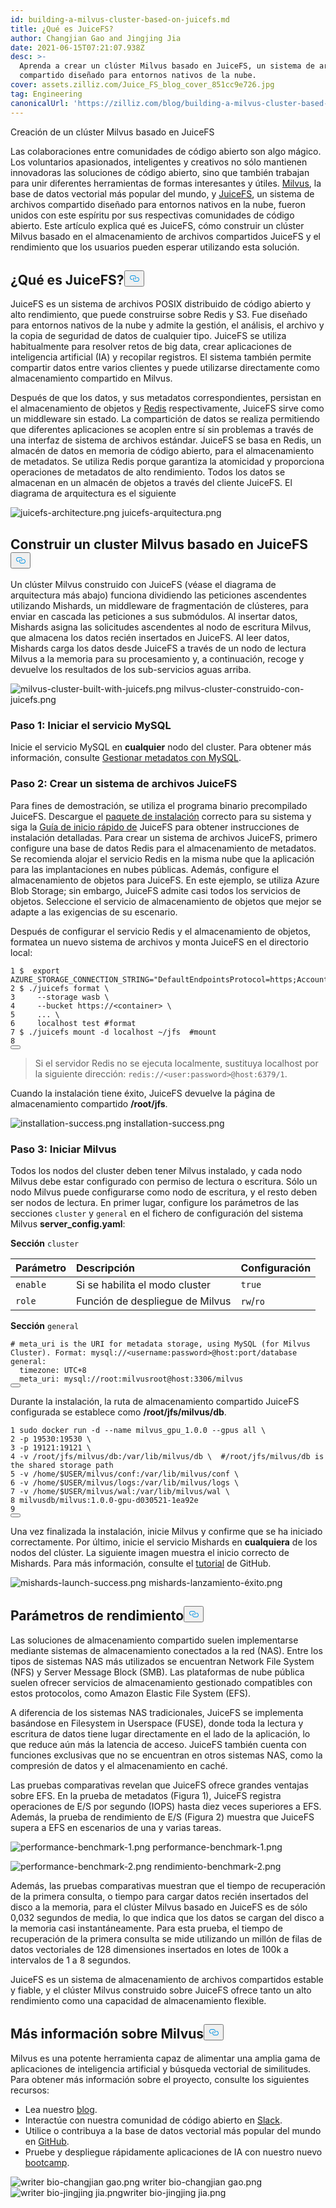 ```yaml
---
id: building-a-milvus-cluster-based-on-juicefs.md
title: ¿Qué es JuiceFS?
author: Changjian Gao and Jingjing Jia
date: 2021-06-15T07:21:07.938Z
desc: >-
  Aprenda a crear un clúster Milvus basado en JuiceFS, un sistema de archivos
  compartido diseñado para entornos nativos de la nube.
cover: assets.zilliz.com/Juice_FS_blog_cover_851cc9e726.jpg
tag: Engineering
canonicalUrl: 'https://zilliz.com/blog/building-a-milvus-cluster-based-on-juicefs'
---
```

<custom-h1>Creación de un clúster Milvus basado en JuiceFS</custom-h1><p>Las colaboraciones entre comunidades de código abierto son algo mágico. Los voluntarios apasionados, inteligentes y creativos no sólo mantienen innovadoras las soluciones de código abierto, sino que también trabajan para unir diferentes herramientas de formas interesantes y útiles. <a href="https://milvus.io/">Milvus</a>, la base de datos vectorial más popular del mundo, y <a href="https://github.com/juicedata/juicefs">JuiceFS</a>, un sistema de archivos compartido diseñado para entornos nativos en la nube, fueron unidos con este espíritu por sus respectivas comunidades de código abierto. Este artículo explica qué es JuiceFS, cómo construir un clúster Milvus basado en el almacenamiento de archivos compartidos JuiceFS y el rendimiento que los usuarios pueden esperar utilizando esta solución.</p>
<h2 id="What-is-JuiceFS" class="common-anchor-header"><strong>¿Qué es JuiceFS?</strong><button data-href="#What-is-JuiceFS" class="anchor-icon" translate="no">
      <svg translate="no"
        aria-hidden="true"
        focusable="false"
        height="20"
        version="1.1"
        viewBox="0 0 16 16"
        width="16"
      >
        <path
          fill="#0092E4"
          fill-rule="evenodd"
          d="M4 9h1v1H4c-1.5 0-3-1.69-3-3.5S2.55 3 4 3h4c1.45 0 3 1.69 3 3.5 0 1.41-.91 2.72-2 3.25V8.59c.58-.45 1-1.27 1-2.09C10 5.22 8.98 4 8 4H4c-.98 0-2 1.22-2 2.5S3 9 4 9zm9-3h-1v1h1c1 0 2 1.22 2 2.5S13.98 12 13 12H9c-.98 0-2-1.22-2-2.5 0-.83.42-1.64 1-2.09V6.25c-1.09.53-2 1.84-2 3.25C6 11.31 7.55 13 9 13h4c1.45 0 3-1.69 3-3.5S14.5 6 13 6z"
        ></path>
      </svg>
    </button></h2><p>JuiceFS es un sistema de archivos POSIX distribuido de código abierto y alto rendimiento, que puede construirse sobre Redis y S3. Fue diseñado para entornos nativos de la nube y admite la gestión, el análisis, el archivo y la copia de seguridad de datos de cualquier tipo. JuiceFS se utiliza habitualmente para resolver retos de big data, crear aplicaciones de inteligencia artificial (IA) y recopilar registros. El sistema también permite compartir datos entre varios clientes y puede utilizarse directamente como almacenamiento compartido en Milvus.</p>
<p>Después de que los datos, y sus metadatos correspondientes, persistan en el almacenamiento de objetos y <a href="https://redis.io/">Redis</a> respectivamente, JuiceFS sirve como un middleware sin estado. La compartición de datos se realiza permitiendo que diferentes aplicaciones se acoplen entre sí sin problemas a través de una interfaz de sistema de archivos estándar. JuiceFS se basa en Redis, un almacén de datos en memoria de código abierto, para el almacenamiento de metadatos. Se utiliza Redis porque garantiza la atomicidad y proporciona operaciones de metadatos de alto rendimiento. Todos los datos se almacenan en un almacén de objetos a través del cliente JuiceFS. El diagrama de arquitectura es el siguiente</p>
<p>
  
   <span class="img-wrapper"> <img translate="no" src="https://assets.zilliz.com/juicefs_architecture_2023b37a4e.png" alt="juicefs-architecture.png" class="doc-image" id="juicefs-architecture.png" />
   </span> <span class="img-wrapper"> <span>juicefs-arquitectura.png</span> </span></p>
<h2 id="Build-a-Milvus-cluster-based-on-JuiceFS" class="common-anchor-header"><strong>Construir un cluster Milvus basado en JuiceFS</strong><button data-href="#Build-a-Milvus-cluster-based-on-JuiceFS" class="anchor-icon" translate="no">
      <svg translate="no"
        aria-hidden="true"
        focusable="false"
        height="20"
        version="1.1"
        viewBox="0 0 16 16"
        width="16"
      >
        <path
          fill="#0092E4"
          fill-rule="evenodd"
          d="M4 9h1v1H4c-1.5 0-3-1.69-3-3.5S2.55 3 4 3h4c1.45 0 3 1.69 3 3.5 0 1.41-.91 2.72-2 3.25V8.59c.58-.45 1-1.27 1-2.09C10 5.22 8.98 4 8 4H4c-.98 0-2 1.22-2 2.5S3 9 4 9zm9-3h-1v1h1c1 0 2 1.22 2 2.5S13.98 12 13 12H9c-.98 0-2-1.22-2-2.5 0-.83.42-1.64 1-2.09V6.25c-1.09.53-2 1.84-2 3.25C6 11.31 7.55 13 9 13h4c1.45 0 3-1.69 3-3.5S14.5 6 13 6z"
        ></path>
      </svg>
    </button></h2><p>Un clúster Milvus construido con JuiceFS (véase el diagrama de arquitectura más abajo) funciona dividiendo las peticiones ascendentes utilizando Mishards, un middleware de fragmentación de clústeres, para enviar en cascada las peticiones a sus submódulos. Al insertar datos, Mishards asigna las solicitudes ascendentes al nodo de escritura Milvus, que almacena los datos recién insertados en JuiceFS. Al leer datos, Mishards carga los datos desde JuiceFS a través de un nodo de lectura Milvus a la memoria para su procesamiento y, a continuación, recoge y devuelve los resultados de los sub-servicios aguas arriba.</p>
<p>
  
   <span class="img-wrapper"> <img translate="no" src="https://assets.zilliz.com/milvus_cluster_built_with_juicefs_3a43cd262c.png" alt="milvus-cluster-built-with-juicefs.png" class="doc-image" id="milvus-cluster-built-with-juicefs.png" />
   </span> <span class="img-wrapper"> <span>milvus-cluster-construido-con-juicefs.png</span> </span></p>
<h3 id="Step-1-Launch-MySQL-service" class="common-anchor-header"><strong>Paso 1: Iniciar el servicio MySQL</strong></h3><p>Inicie el servicio MySQL en <strong>cualquier</strong> nodo del cluster. Para obtener más información, consulte <a href="https://milvus.io/docs/v1.1.0/data_manage.md">Gestionar metadatos con MySQL</a>.</p>
<h3 id="Step-2-Create-a-JuiceFS-file-system" class="common-anchor-header"><strong>Paso 2: Crear un sistema de archivos JuiceFS</strong></h3><p>Para fines de demostración, se utiliza el programa binario precompilado JuiceFS. Descargue el <a href="https://github.com/juicedata/juicefs/releases">paquete de instalación</a> correcto para su sistema y siga la <a href="https://github.com/juicedata/juicefs-quickstart">Guía de inicio rápido de</a> JuiceFS para obtener instrucciones de instalación detalladas. Para crear un sistema de archivos JuiceFS, primero configure una base de datos Redis para el almacenamiento de metadatos. Se recomienda alojar el servicio Redis en la misma nube que la aplicación para las implantaciones en nubes públicas. Además, configure el almacenamiento de objetos para JuiceFS. En este ejemplo, se utiliza Azure Blob Storage; sin embargo, JuiceFS admite casi todos los servicios de objetos. Seleccione el servicio de almacenamiento de objetos que mejor se adapte a las exigencias de su escenario.</p>
<p>Después de configurar el servicio Redis y el almacenamiento de objetos, formatea un nuevo sistema de archivos y monta JuiceFS en el directorio local:</p>
<pre><code translate="no">1 $  <span class="hljs-built_in">export</span> AZURE_STORAGE_CONNECTION_STRING=<span class="hljs-string">&quot;DefaultEndpointsProtocol=https;AccountName=XXX;AccountKey=XXX;EndpointSuffix=core.windows.net&quot;</span>
2 $ ./juicefs format \
3     --storage wasb \
4     --bucket https://&lt;container&gt; \
5     ... \
6     localhost <span class="hljs-built_in">test</span> <span class="hljs-comment">#format</span>
7 $ ./juicefs mount -d localhost ~/jfs  <span class="hljs-comment">#mount</span>
8
<button class="copy-code-btn"></button></code></pre>
<blockquote>
<p>Si el servidor Redis no se ejecuta localmente, sustituya localhost por la siguiente dirección: <code translate="no">redis://&lt;user:password&gt;@host:6379/1</code>.</p>
</blockquote>
<p>Cuando la instalación tiene éxito, JuiceFS devuelve la página de almacenamiento compartido <strong>/root/jfs</strong>.</p>
<p>
  
   <span class="img-wrapper"> <img translate="no" src="https://assets.zilliz.com/installation_success_9d05279ecd.png" alt="installation-success.png" class="doc-image" id="installation-success.png" />
   </span> <span class="img-wrapper"> <span>installation-success.png</span> </span></p>
<h3 id="Step-3-Start-Milvus" class="common-anchor-header"><strong>Paso 3: Iniciar Milvus</strong></h3><p>Todos los nodos del cluster deben tener Milvus instalado, y cada nodo Milvus debe estar configurado con permiso de lectura o escritura. Sólo un nodo Milvus puede configurarse como nodo de escritura, y el resto deben ser nodos de lectura. En primer lugar, configure los parámetros de las secciones <code translate="no">cluster</code> y <code translate="no">general</code> en el fichero de configuración del sistema Milvus <strong>server_config.yaml</strong>:</p>
<p><strong>Sección</strong> <code translate="no">cluster</code></p>
<table>
<thead>
<tr><th style="text-align:left"><strong>Parámetro</strong></th><th style="text-align:left"><strong>Descripción</strong></th><th style="text-align:left"><strong>Configuración</strong></th></tr>
</thead>
<tbody>
<tr><td style="text-align:left"><code translate="no">enable</code></td><td style="text-align:left">Si se habilita el modo cluster</td><td style="text-align:left"><code translate="no">true</code></td></tr>
<tr><td style="text-align:left"><code translate="no">role</code></td><td style="text-align:left">Función de despliegue de Milvus</td><td style="text-align:left"><code translate="no">rw</code>/<code translate="no">ro</code></td></tr>
</tbody>
</table>
<p><strong>Sección</strong> <code translate="no">general</code></p>
<pre><code translate="no"><span class="hljs-comment"># meta_uri is the URI for metadata storage, using MySQL (for Milvus Cluster). Format: mysql://&lt;username:password&gt;@host:port/database</span>
general:
  timezone: UTC+8
  meta_uri: mysql://root:milvusroot@host:3306/milvus
<button class="copy-code-btn"></button></code></pre>
<p>Durante la instalación, la ruta de almacenamiento compartido JuiceFS configurada se establece como <strong>/root/jfs/milvus/db</strong>.</p>
<pre><code translate="no">1 <span class="hljs-built_in">sudo</span> docker run -d --name milvus_gpu_1.0.0 --gpus all \
2 -p 19530:19530 \
3 -p 19121:19121 \
4 -v /root/jfs/milvus/db:/var/lib/milvus/db \  <span class="hljs-comment">#/root/jfs/milvus/db is the shared storage path</span>
5 -v /home/<span class="hljs-variable">$USER</span>/milvus/conf:/var/lib/milvus/conf \
6 -v /home/<span class="hljs-variable">$USER</span>/milvus/logs:/var/lib/milvus/logs \
7 -v /home/<span class="hljs-variable">$USER</span>/milvus/wal:/var/lib/milvus/wal \
8 milvusdb/milvus:1.0.0-gpu-d030521-1ea92e
9
<button class="copy-code-btn"></button></code></pre>
<p>Una vez finalizada la instalación, inicie Milvus y confirme que se ha iniciado correctamente. Por último, inicie el servicio Mishards en <strong>cualquiera</strong> de los nodos del clúster. La siguiente imagen muestra el inicio correcto de Mishards. Para más información, consulte el <a href="https://github.com/milvus-io/bootcamp/tree/new-bootcamp/deployments/juicefs">tutorial</a> de GitHub.</p>
<p>
  
   <span class="img-wrapper"> <img translate="no" src="https://assets.zilliz.com/mishards_launch_success_921695d3a8.png" alt="mishards-launch-success.png" class="doc-image" id="mishards-launch-success.png" />
   </span> <span class="img-wrapper"> <span>mishards-lanzamiento-éxito.png</span> </span></p>
<h2 id="Performance-benchmarks" class="common-anchor-header"><strong>Parámetros de rendimiento</strong><button data-href="#Performance-benchmarks" class="anchor-icon" translate="no">
      <svg translate="no"
        aria-hidden="true"
        focusable="false"
        height="20"
        version="1.1"
        viewBox="0 0 16 16"
        width="16"
      >
        <path
          fill="#0092E4"
          fill-rule="evenodd"
          d="M4 9h1v1H4c-1.5 0-3-1.69-3-3.5S2.55 3 4 3h4c1.45 0 3 1.69 3 3.5 0 1.41-.91 2.72-2 3.25V8.59c.58-.45 1-1.27 1-2.09C10 5.22 8.98 4 8 4H4c-.98 0-2 1.22-2 2.5S3 9 4 9zm9-3h-1v1h1c1 0 2 1.22 2 2.5S13.98 12 13 12H9c-.98 0-2-1.22-2-2.5 0-.83.42-1.64 1-2.09V6.25c-1.09.53-2 1.84-2 3.25C6 11.31 7.55 13 9 13h4c1.45 0 3-1.69 3-3.5S14.5 6 13 6z"
        ></path>
      </svg>
    </button></h2><p>Las soluciones de almacenamiento compartido suelen implementarse mediante sistemas de almacenamiento conectados a la red (NAS). Entre los tipos de sistemas NAS más utilizados se encuentran Network File System (NFS) y Server Message Block (SMB). Las plataformas de nube pública suelen ofrecer servicios de almacenamiento gestionado compatibles con estos protocolos, como Amazon Elastic File System (EFS).</p>
<p>A diferencia de los sistemas NAS tradicionales, JuiceFS se implementa basándose en Filesystem in Userspace (FUSE), donde toda la lectura y escritura de datos tiene lugar directamente en el lado de la aplicación, lo que reduce aún más la latencia de acceso. JuiceFS también cuenta con funciones exclusivas que no se encuentran en otros sistemas NAS, como la compresión de datos y el almacenamiento en caché.</p>
<p>Las pruebas comparativas revelan que JuiceFS ofrece grandes ventajas sobre EFS. En la prueba de metadatos (Figura 1), JuiceFS registra operaciones de E/S por segundo (IOPS) hasta diez veces superiores a EFS. Además, la prueba de rendimiento de E/S (Figura 2) muestra que JuiceFS supera a EFS en escenarios de una y varias tareas.</p>
<p>
  
   <span class="img-wrapper"> <img translate="no" src="https://assets.zilliz.com/performance_benchmark_1_b7fcbb4439.png" alt="performance-benchmark-1.png" class="doc-image" id="performance-benchmark-1.png" />
   </span> <span class="img-wrapper"> <span>performance-benchmark-1.png</span> </span></p>
<p>
  
   <span class="img-wrapper"> <img translate="no" src="https://assets.zilliz.com/performance_benchmark_2_e311098123.png" alt="performance-benchmark-2.png" class="doc-image" id="performance-benchmark-2.png" />
   </span> <span class="img-wrapper"> <span>rendimiento-benchmark-2.png</span> </span></p>
<p>Además, las pruebas comparativas muestran que el tiempo de recuperación de la primera consulta, o tiempo para cargar datos recién insertados del disco a la memoria, para el clúster Milvus basado en JuiceFS es de sólo 0,032 segundos de media, lo que indica que los datos se cargan del disco a la memoria casi instantáneamente. Para esta prueba, el tiempo de recuperación de la primera consulta se mide utilizando un millón de filas de datos vectoriales de 128 dimensiones insertados en lotes de 100k a intervalos de 1 a 8 segundos.</p>
<p>JuiceFS es un sistema de almacenamiento de archivos compartidos estable y fiable, y el clúster Milvus construido sobre JuiceFS ofrece tanto un alto rendimiento como una capacidad de almacenamiento flexible.</p>
<h2 id="Learn-more-about-Milvus" class="common-anchor-header"><strong>Más información sobre Milvus</strong><button data-href="#Learn-more-about-Milvus" class="anchor-icon" translate="no">
      <svg translate="no"
        aria-hidden="true"
        focusable="false"
        height="20"
        version="1.1"
        viewBox="0 0 16 16"
        width="16"
      >
        <path
          fill="#0092E4"
          fill-rule="evenodd"
          d="M4 9h1v1H4c-1.5 0-3-1.69-3-3.5S2.55 3 4 3h4c1.45 0 3 1.69 3 3.5 0 1.41-.91 2.72-2 3.25V8.59c.58-.45 1-1.27 1-2.09C10 5.22 8.98 4 8 4H4c-.98 0-2 1.22-2 2.5S3 9 4 9zm9-3h-1v1h1c1 0 2 1.22 2 2.5S13.98 12 13 12H9c-.98 0-2-1.22-2-2.5 0-.83.42-1.64 1-2.09V6.25c-1.09.53-2 1.84-2 3.25C6 11.31 7.55 13 9 13h4c1.45 0 3-1.69 3-3.5S14.5 6 13 6z"
        ></path>
      </svg>
    </button></h2><p>Milvus es una potente herramienta capaz de alimentar una amplia gama de aplicaciones de inteligencia artificial y búsqueda vectorial de similitudes. Para obtener más información sobre el proyecto, consulte los siguientes recursos:</p>
<ul>
<li>Lea nuestro <a href="https://zilliz.com/blog">blog</a>.</li>
<li>Interactúe con nuestra comunidad de código abierto en <a href="https://join.slack.com/t/milvusio/shared_invite/zt-e0u4qu3k-bI2GDNys3ZqX1YCJ9OM~GQ">Slack</a>.</li>
<li>Utilice o contribuya a la base de datos vectorial más popular del mundo en <a href="https://github.com/milvus-io/milvus/">GitHub</a>.</li>
<li>Pruebe y despliegue rápidamente aplicaciones de IA con nuestro nuevo <a href="https://github.com/milvus-io/bootcamp">bootcamp</a>.</li>
</ul>
<p>
  
   <span class="img-wrapper"> <img translate="no" src="https://assets.zilliz.com/writer_bio_changjian_gao_68018f7716.png" alt="writer bio-changjian gao.png" class="doc-image" id="writer-bio-changjian-gao.png" />
   </span> <span class="img-wrapper"> <span>writer bio-changjian gao.png</span> </span> <span class="img-wrapper"> <img translate="no" src="https://assets.zilliz.com/writer_bio_jingjing_jia_a85d1c2e3b.png" alt="writer bio-jingjing jia.png" class="doc-image" id="writer-bio-jingjing-jia.png" /><span>writer bio-jingjing jia.png</span> </span></p>
